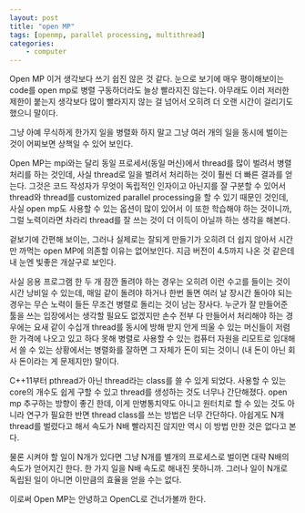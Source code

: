 ```yaml
---
layout: post
title: "open MP"
tags: [openmp, parallel processing, multithread]
categories:
    - computer
---
```


Open MP 이거 생각보다 쓰기 쉽진 않은 것 같다. 눈으로 보기에 매우 평이해보이는 code를 open mp로 병렬 구동하더라도 늘상 빨라지진 않는다. 아무래도 이러 저러한 제한이 붙는지 생각보다 많이 빨라지지 않는 걸 넘어서 오히려 더 오랜 시간이 걸리기도 했으니 말이다. 

그냥 아예 무식하게 한가지 일을 병렬화 하지 말고 그냥 여러 개의 일을 동시에 벌이는 것이 어찌보면 상책일 수 있어 보인다. 

Open MP는 mpi와는 달리 동일 프로세서(동일 머신)에서 thread를 많이 벌려서 병렬처리를 하는 것인데, 사실 thread로 일을 벌려서 처리하는 것이 훨씬 더 빠른 결과를 얻는다. 그것은 코드 작성자가 무엇이 독립적인 인자이고 아닌지를 잘 구분할 수 있어서 thread와 thread를 customized parallel processing을 할 수 있기 때문인 것인데, 사실 open mp도 사용할 수 있는 옵션이 많이 있어서 이 또한 학습해야 하는 것이니까, 그럴 노력이라면 차라리 thread를 잘 쓰는 것이 더 이득이 아닐까 하는 생각을 해본다.

겉보기에 간편해 보이는, 그러나 실제로는 잘되게 만들기가 오히려 더 쉽지 않아서 시간만 까먹는 open MP에 의존할 이유는 없어보인다. 지금 버전이 4.5까지 나온 것 같은데 내 눈엔 빛좋은 개살구로 보인다.

사실 응용 프로그램 한 두 개 잠깐 돌려야 하는 경우는 오히려 이런 수고를 들이는 것이 시간 낭비일 수 있는데, 매일 같이 돌려야 하거나 한번 돌면 여러 날 장시간 돌아야 되는 경우는 무슨 노력이 들든 무조건 병렬로 돌리는 것이 남는 장사다. 누군가 잘 만들어준 툴을 쓰는 입장에서는 생각할 필요도 없겠지만 손수 전부 다 만들어서 처리해야 하는 경우에는 요새 같이 수십개 thread를 동시에 방해 받지 안게 띄울 수 있는 머신들이 저렴한 가격에 나오고 있고 하다 못해 병렬로 사용할 수 있는 컴퓨터 자원을 리모트로 임대해서 쓸 수 있는 상황에서는 병렬화를 잘하면 그 자체가 돈이 되는 것이니 (내 돈이 아닌 회사 돈이라는 게 문제지만) 말이다.

C++11부터 pthread가 아닌 thread라는 class를 쓸 수 있게 되었다. 사용할 수 있는 core의 개수도 쉽게 구할 수 있고 thread를 생성하는 것도 너무나 간단해졌다. open mp 추구하는 방향이 좋긴 한데, 이게 만병통치약도 아니고 원터치로 할 수 있는 것도 아니라 연구가 필요한 반면 thread class를 쓰는 방법은 너무 간단하다. 아쉽게도 N개 thread를 벌렸다고 해서 속도가 N배 빨라지진 않지만 역시 이 방법 만한 것은 없다고 본다. 

물론 시켜야 할 일이 N개가 있다면 그냥 N개를 별개의 프로세스로 벌이면 대략 N배의 속도가 얻어지긴 한다. 한 가지 일을 N배 속도로 해내진 못하니까. 그러나 일이 N개로 독립된 일이 아니면 이만큼의 효율을 얻을 수는 없다. 

이로써 Open MP는 안녕하고 OpenCL로 건너가볼까 한다. 